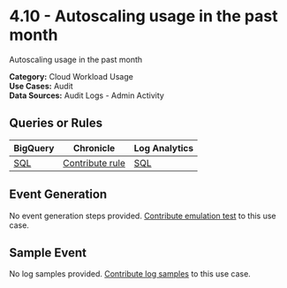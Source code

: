 # 4.10 - Autoscaling usage in the past month
Autoscaling usage in the past month


**Category:** Cloud Workload Usage
</br>
**Use Cases:** Audit
</br>
**Data Sources:** Audit Logs - Admin Activity
</br>



## Queries or Rules
BigQuery | Chronicle | Log Analytics
--- | --- | ---
[SQL](../../backends/bigquery/sql/4_10_autoscaling_usage_frequency.sql) | [Contribute rule](../../CONTRIBUTING.md) | [SQL](../../backends/log_analytics/sql/4_10_autoscaling_usage_frequency.sql)

## Event Generation
No event generation steps provided. [Contribute emulation test](../../CONTRIBUTING.md) to this use case.

## Sample Event
No log samples provided. [Contribute log samples](../../CONTRIBUTING.md) to this use case.

